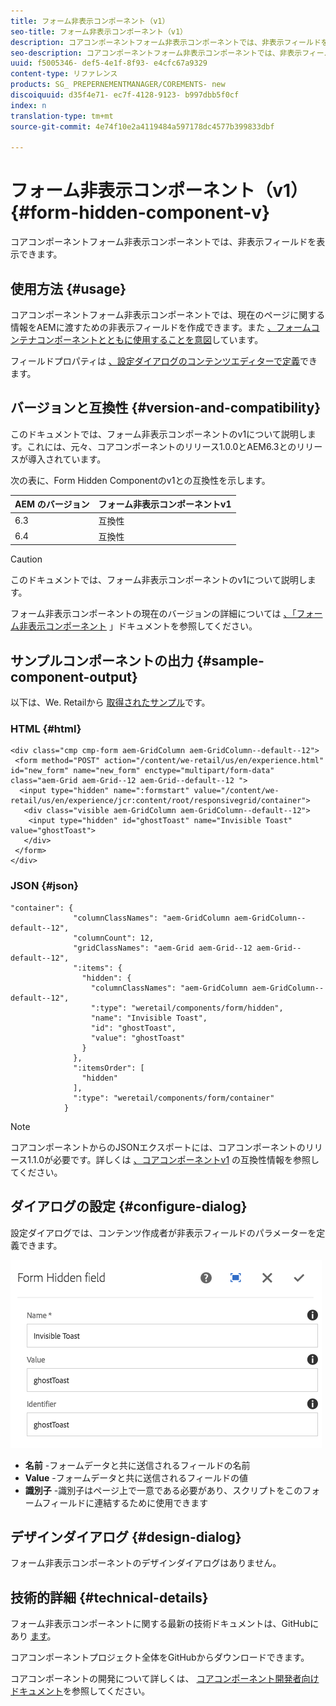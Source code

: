 ```yaml
---
title: フォーム非表示コンポーネント（v1）
seo-title: フォーム非表示コンポーネント（v1）
description: コアコンポーネントフォーム非表示コンポーネントでは、非表示フィールドを表示できます。
seo-description: コアコンポーネントフォーム非表示コンポーネントでは、非表示フィールドを表示できます。
uuid: f5005346- def5-4e1f-8f93- e4cfc67a9329
content-type: リファレンス
products: SG_ PREPERNEMENTMANAGER/COREMENTS- new
discoiquuid: d35f4e71- ec7f-4128-9123- b997dbb5f0cf
index: n
translation-type: tm+mt
source-git-commit: 4e74f10e2a4119484a597178dc4577b399833dbf

---
```



# フォーム非表示コンポーネント（v1）{#form-hidden-component-v}

コアコンポーネントフォーム非表示コンポーネントでは、非表示フィールドを表示できます。

## 使用方法 {#usage}

コアコンポーネントフォーム非表示コンポーネントでは、現在のページに関する情報をAEMに渡すための非表示フィールドを作成できます。また [、フォームコンテナコンポーネントとともに使用することを意図](form-container.md)しています。

フィールドプロパティは [、設定ダイアログのコンテンツエディターで定義](#configure-dialog)できます。

## バージョンと互換性 {#version-and-compatibility}

このドキュメントでは、フォーム非表示コンポーネントのv1について説明します。これには、元々、コアコンポーネントのリリース1.0.0とAEM6.3とのリリースが導入されています。

次の表に、Form Hidden Componentのv1との互換性を示します。

| AEM のバージョン | フォーム非表示コンポーネントv1 |
|--- |--- |
| 6.3 | 互換性 |
| 6.4 | 互換性 |

>[!CAUTION]
>
>このドキュメントでは、フォーム非表示コンポーネントのv1について説明します。
>
>フォーム非表示コンポーネントの現在のバージョンの詳細については [、「フォーム非表示コンポーネント](form-hidden.md) 」ドキュメントを参照してください。

## サンプルコンポーネントの出力 {#sample-component-output}

以下は、We. Retailから [取得されたサンプル](https://helpx.adobe.com/experience-manager/6-4/sites/developing/using/we-retail.html)です。

### HTML {#html}

```
<div class="cmp cmp-form aem-GridColumn aem-GridColumn--default--12">
 <form method="POST" action="/content/we-retail/us/en/experience.html" id="new_form" name="new_form" enctype="multipart/form-data" class="aem-Grid aem-Grid--12 aem-Grid--default--12 ">
  <input type="hidden" name=":formstart" value="/content/we-retail/us/en/experience/jcr:content/root/responsivegrid/container">
   <div class="visible aem-GridColumn aem-GridColumn--default--12">
    <input type="hidden" id="ghostToast" name="Invisible Toast" value="ghostToast">
   </div>
 </form>
</div>
```

### JSON {#json}

```
"container": {
              "columnClassNames": "aem-GridColumn aem-GridColumn--default--12",
              "columnCount": 12,
              "gridClassNames": "aem-Grid aem-Grid--12 aem-Grid--default--12",
              ":items": {
                "hidden": {
                  "columnClassNames": "aem-GridColumn aem-GridColumn--default--12",
                  ":type": "weretail/components/form/hidden",
                  "name": "Invisible Toast",
                  "id": "ghostToast",
                  "value": "ghostToast"
                }
              },
              ":itemsOrder": [
                "hidden"
              ],
              ":type": "weretail/components/form/container"
            }
```

>[!NOTE]
>
>コアコンポーネントからのJSONエクスポートには、コアコンポーネントのリリース1.1.0が必要です。詳しくは [、コアコンポーネントv1](versions.md#release-history-and-compatibility) の互換性情報を参照してください。

## ダイアログの設定 {#configure-dialog}

設定ダイアログでは、コンテンツ作成者が非表示フィールドのパラメーターを定義できます。

![](assets/chlimage_1-26.png)

* **名前** -フォームデータと共に送信されるフィールドの名前
* **Value** -フォームデータと共に送信されるフィールドの値
* **識別子** -識別子はページ上で一意である必要があり、スクリプトをこのフォームフィールドに連結するために使用できます

## デザインダイアログ {#design-dialog}

フォーム非表示コンポーネントのデザインダイアログはありません。

## 技術的詳細 {#technical-details}

フォーム非表示コンポーネントに関する最新の技術ドキュメントは、GitHubにあり [ます](https://github.com/adobe/aem-core-wcm-components/tree/master/content/src/content/jcr_root/apps/core/wcm/components/form/hidden/v1/hidden)。

コアコンポーネントプロジェクト全体をGitHubからダウンロードできます。

コアコンポーネントの開発について詳しくは、 [コアコンポーネント開発者向けドキュメント](developing.md)を参照してください。
